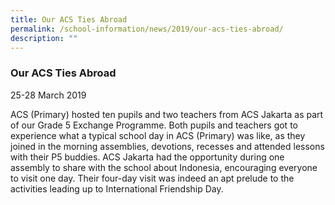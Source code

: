 ```yaml
---
title: Our ACS Ties Abroad
permalink: /school-information/news/2019/our-acs-ties-abroad/
description: ""
---
```


### **Our ACS Ties Abroad**
25-28 March 2019

ACS (Primary) hosted ten pupils and two teachers from ACS Jakarta as part of our Grade 5 Exchange Programme. Both pupils and teachers got to experience what a typical school day in ACS (Primary) was like, as they joined in the morning assemblies, devotions, recesses and attended lessons with their P5 buddies. ACS Jakarta had the opportunity during one assembly to share with the school about Indonesia, encouraging everyone to visit one day. Their four-day visit was indeed an apt prelude to the activities leading up to International Friendship Day.